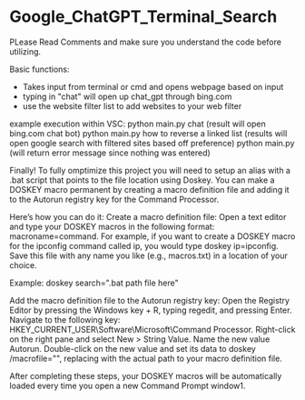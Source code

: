 # Google_ChatGPT_Terminal_Search
PLease Read Comments and make sure you understand the code before utilizing.

Basic functions:
- Takes input from terminal or cmd and opens webpage based on input
- typing in "chat" will open up chat_gpt through bing.com
- use the website filter list to add websites to your web filter

example execution within VSC: 
python main.py chat (result will open bing.com chat bot)
python main.py how to reverse a linked list (results will open google search with filtered sites based off preference)
python main.py (will return error message since nothing was entered)

Finally!
To fully omptimize this project you will need to setup an alias with a .bat script that points to the file location using Doskey.
You can make a DOSKEY macro permanent by creating a macro definition file and adding it to the Autorun registry key for the Command Processor. 

Here’s how you can do it:
Create a macro definition file: Open a text editor and type your DOSKEY macros in the following format: macroname=command. For example, if you want to create a DOSKEY macro for the ipconfig command called ip, you would type doskey ip=ipconfig. Save this file with any name you like (e.g., macros.txt) in a location of your choice.

Example: doskey search=".bat path file here"

Add the macro definition file to the Autorun registry key: Open the Registry Editor by pressing the Windows key + R, typing regedit, and pressing Enter. Navigate to the following key: HKEY_CURRENT_USER\Software\Microsoft\Command Processor. Right-click on the right pane and select New > String Value. Name the new value Autorun. Double-click on the new value and set its data to doskey /macrofile="<path to your macro definition file>", replacing <path to your macro definition file> with the actual path to your macro definition file.

After completing these steps, your DOSKEY macros will be automatically loaded every time you open a new Command Prompt window1.
